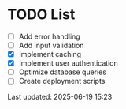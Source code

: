 # TODO List

- [ ] Add error handling
- [ ] Add input validation
- [x] Implement caching
- [x] Implement user authentication
- [ ] Optimize database queries
- [ ] Create deployment scripts

Last updated: 2025-06-19 15:23
